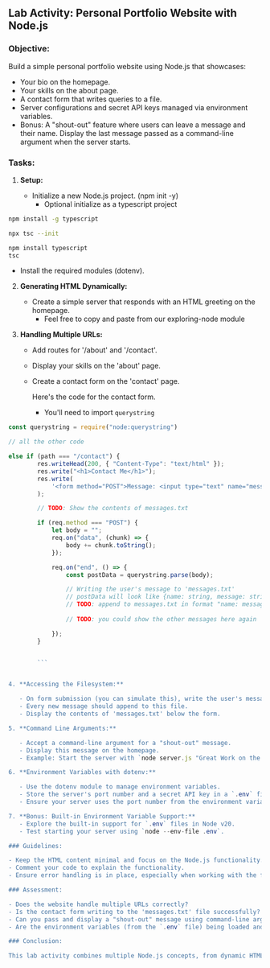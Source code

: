 ## Lab Activity: Personal Portfolio Website with Node.js

### Objective:

Build a simple personal portfolio website using Node.js that showcases:

- Your bio on the homepage.
- Your skills on the about page.
- A contact form that writes queries to a file.
- Server configurations and secret API keys managed via environment variables.
- Bonus: A "shout-out" feature where users can leave a message and their name. Display the last message passed as a command-line argument when the server starts.

### Tasks:

1. **Setup:**

   - Initialize a new Node.js project. (npm init -y)
	 - Optional initialize as a typescript project

```bash
npm install -g typescript
```

```bash
npx tsc --init
```

```bash
npm install typescript
tsc
```

   - Install the required modules (dotenv).

2. **Generating HTML Dynamically:**

   - Create a simple server that responds with an HTML greeting on the homepage.
	 - Feel free to copy and paste from our exploring-node module

3. **Handling Multiple URLs:**

   - Add routes for '/about' and '/contact'.
   - Display your skills on the 'about' page.
   - Create a contact form on the 'contact' page.

	 Here's the code for the contact form.
	 - You'll need to import `querystring` 


```js
const querystring = require("node:querystring")

// all the other code

else if (path === "/contact") {
		res.writeHead(200, { "Content-Type": "text/html" });
		res.write("<h1>Contact Me</h1>");
		res.write(
			'<form method="POST">Message: <input type="text" name="message"><br>Name: <input type="text" name="name"><br><input type="submit" value="Submit"></form>'
		);

		// TODO: Show the contents of messages.txt

		if (req.method === "POST") {
			let body = "";
			req.on("data", (chunk) => {
				body += chunk.toString();
			});

			req.on("end", () => {
				const postData = querystring.parse(body);

				// Writing the user's message to 'messages.txt'
				// postData will look like {name: string, message: string}
				// TODO: append to messages.txt in format "name: message\n"
	
				// TODO: you could show the other messages here again

			});
		}


		```


4. **Accessing the Filesystem:**

   - On form submission (you can simulate this), write the user's message to a 'messages.txt' file.
   - Every new message should append to this file.
   - Display the contents of 'messages.txt' below the form.

5. **Command Line Arguments:**

   - Accept a command-line argument for a "shout-out" message.
   - Display this message on the homepage.
   - Example: Start the server with `node server.js "Great Work on the Portfolio!"`, and the homepage should display this message.

6. **Environment Variables with dotenv:**

   - Use the dotenv module to manage environment variables.
   - Store the server's port number and a secret API key in a `.env` file. (The API key can be a mock key for this lab.)
   - Ensure your server uses the port number from the environment variable.

7. **Bonus: Built-in Environment Variable Support:**
   - Explore the built-in support for `.env` files in Node v20.
   - Test starting your server using `node --env-file .env`.

### Guidelines:

- Keep the HTML content minimal and focus on the Node.js functionality.
- Comment your code to explain the functionality.
- Ensure error handling is in place, especially when working with the filesystem.

### Assessment:

- Does the website handle multiple URLs correctly?
- Is the contact form writing to the 'messages.txt' file successfully?
- Can you pass and display a "shout-out" message using command-line arguments?
- Are the environment variables (from the `.env` file) being loaded and used correctly?

### Conclusion:

This lab activity combines multiple Node.js concepts, from dynamic HTML generation and URL handling to working with the filesystem and managing configurations. By the end, you should have a basic personal portfolio website with some interactive features, all powered by Node.js!
